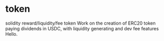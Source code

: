 # token
solidity reward/liquidity/fee token
Work on the creation of ERC20 token paying dividends in USDC, with liquidity generating and dev fee features
Hello.
